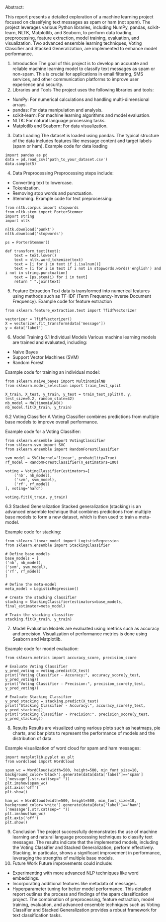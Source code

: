 Abstract:

This report presents a detailed exploration of a machine learning project focused on classifying text messages as spam or ham (not spam). The project leverages various Python libraries, including NumPy, pandas, scikit-learn, NLTK, Matplotlib, and Seaborn, to perform data loading, preprocessing, feature extraction, model training, evaluation, and visualization. Two advanced ensemble learning techniques, Voting Classifier and Stacked Generalization, are implemented to enhance model performance.
1. Introduction
The goal of this project is to develop an accurate and reliable machine learning model to classify text messages as spam or non-spam. This is crucial for applications in email filtering, SMS services, and other communication platforms to improve user experience and security.
2. Libraries and Tools
The project uses the following libraries and tools:
- NumPy: For numerical calculations and handling multi-dimensional arrays.
- pandas: For data manipulation and analysis.
- scikit-learn: For machine learning algorithms and model evaluation.
- NLTK: For natural language processing tasks.
- Matplotlib and Seaborn: For data visualization.
3. Data Loading
The dataset is loaded using pandas. The typical structure of the data includes features like message content and target labels (spam or ham).
Example code for data loading
```
import pandas as pd
data = pd.read_csv('path_to_your_dataset.csv')
data.sample(5)
```
4. Data Preprocessing
Preprocessing steps include:
- Converting text to lowercase.
- Tokenization.
- Removing stop words and punctuation.
- Stemming.
Example code for text preprocessing:
```
from nltk.corpus import stopwords
from nltk.stem import PorterStemmer
import string
import nltk

nltk.download('punkt')
nltk.download('stopwords')

ps = PorterStemmer()

def transform_text(text):
    text = text.lower()
    text = nltk.word_tokenize(text)
    text = [i for i in text if i.isalnum()]
    text = [i for i in text if i not in stopwords.words('english') and i not in string.punctuation]
    text = [ps.stem(i) for i in text]
    return " ".join(text)
```
5. Feature Extraction
Text data is transformed into numerical features using methods such as TF-IDF (Term Frequency-Inverse Document Frequency).
Example code for feature extraction
```
from sklearn.feature_extraction.text import TfidfVectorizer

vectorizer = TfidfVectorizer()
X = vectorizer.fit_transform(data['message'])
y = data['label']
```
6. Model Training
6.1 Individual Models
Various machine learning models are trained and evaluated, including:
- Naive Bayes
- Support Vector Machines (SVM)
- Random Forest

Example code for training an individual model:
```
from sklearn.naive_bayes import MultinomialNB
from sklearn.model_selection import train_test_split

X_train, X_test, y_train, y_test = train_test_split(X, y, test_size=0.2, random_state=42)
nb_model = MultinomialNB()
nb_model.fit(X_train, y_train)
```
6.2 Voting Classifier
A Voting Classifier combines predictions from multiple base models to improve overall performance.

Example code for a Voting Classifier:
```
from sklearn.ensemble import VotingClassifier
from sklearn.svm import SVC
from sklearn.ensemble import RandomForestClassifier

svm_model = SVC(kernel='linear', probability=True)
rf_model = RandomForestClassifier(n_estimators=100)

voting = VotingClassifier(estimators=[
    ('nb', nb_model),
    ('svm', svm_model),
    ('rf', rf_model)
], voting='hard')

voting.fit(X_train, y_train)
```

6.3 Stacked Generalization
Stacked generalization (stacking) is an advanced ensemble technique that combines predictions from multiple base models to form a new dataset, which is then used to train a meta-model.

Example code for stacking:
```
from sklearn.linear_model import LogisticRegression
from sklearn.ensemble import StackingClassifier

# Define base models
base_models = [
('nb', nb_model),
('svm', svm_model),
('rf', rf_model)
]

# Define the meta-model
meta_model = LogisticRegression()

# Create the stacking classifier
stacking = StackingClassifier(estimators=base_models, final_estimator=meta_model)

# Train the stacking classifier
stacking.fit(X_train, y_train)
```
7. Model Evaluation
Models are evaluated using metrics such as accuracy and precision. Visualization of performance metrics is done using Seaborn and Matplotlib.

Example code for model evaluation:
```
from sklearn.metrics import accuracy_score, precision_score

# Evaluate Voting Classifier
y_pred_voting = voting.predict(X_test)
print("Voting Classifier - Accuracy:", accuracy_score(y_test, y_pred_voting))
print("Voting Classifier - Precision:", precision_score(y_test, y_pred_voting))

# Evaluate Stacking Classifier
y_pred_stacking = stacking.predict(X_test)
print("Stacking Classifier - Accuracy:", accuracy_score(y_test, y_pred_stacking))
print("Stacking Classifier - Precision:", precision_score(y_test, y_pred_stacking))
```
8. Results
Results are visualized using various plots such as heatmaps, pie charts, and bar plots to represent the performance of models and the distribution of data.

Example visualization of word cloud for spam and ham messages:
```
import matplotlib.pyplot as plt
from wordcloud import WordCloud

spam_wc = WordCloud(width=500, height=500, min_font_size=10, background_color='black').generate(data[data['label']=='spam']['message'].str.cat(sep=" "))
plt.imshow(spam_wc)
plt.axis('off')
plt.show()

ham_wc = WordCloud(width=500, height=500, min_font_size=10, background_color='white').generate(data[data['label']=='ham']['message'].str.cat(sep=" "))
plt.imshow(ham_wc)
plt.axis('off')
plt.show()
```
9. Conclusion
The project successfully demonstrates the use of machine learning and natural language processing techniques to classify text messages. The results indicate that the implemented models, including the Voting Classifier and Stacked Generalization, perform effectively. Stacking, in particular, shows a significant improvement in performance, leveraging the strengths of multiple base models.
10. Future Work
Future improvements could include:
- Experimenting with more advanced NLP techniques like word embeddings.
- Incorporating additional features like metadata of messages.
- Hyperparameter tuning for better model performance.
This detailed report outlines the process and findings of the spam classification project. The combination of preprocessing, feature extraction, model training, evaluation, and advanced ensemble techniques such as Voting Classifier and Stacked Generalization provides a robust framework for text classification tasks.
